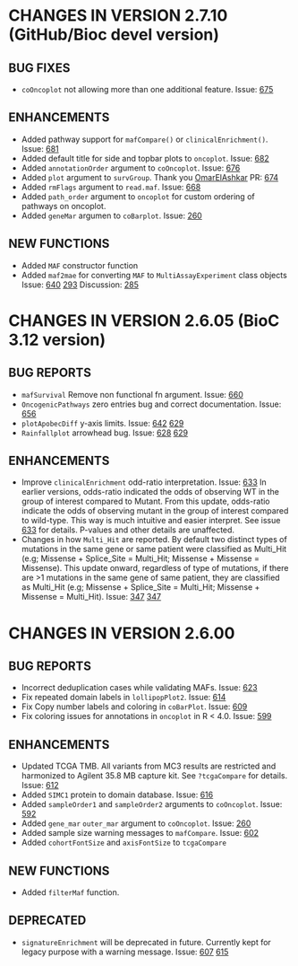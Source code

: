 # CHANGES IN VERSION 2.7.10 (GitHub/Bioc devel version)
## BUG FIXES
- `coOncoplot` not allowing more than one additional feature. Issue: [675](https://github.com/PoisonAlien/maftools/issues/675)

## ENHANCEMENTS
- Added pathway support for `mafCompare()` or `clinicalEnrichment()`. Issue: [681](https://github.com/PoisonAlien/maftools/issues/681) 
- Added default title for side and topbar plots to `oncoplot`. Issue: [682](https://github.com/PoisonAlien/maftools/issues/682) 
- Added `annotationOrder` argument to `coOncoplot`. Issue: [676](https://github.com/PoisonAlien/maftools/issues/676) 
- Added `plot` argument to `survGroup`. Thank you [OmarElAshkar](https://github.com/OmarElAshkar) PR: [674](https://github.com/PoisonAlien/maftools/issues/674) 
- Added `rmFlags` argument to `read.maf`. Issue: [668](https://github.com/PoisonAlien/maftools/issues/668)
- Added `path_order` argument to `oncoplot` for custom ordering of pathways on oncoplot. 
- Added `geneMar` argumen to `coBarplot`. Issue: [260](https://github.com/PoisonAlien/maftools/issues/260) 

## NEW FUNCTIONS
- Added `MAF` constructor function
- Added `maf2mae` for converting `MAF` to `MultiAssayExperiment` class objects Issue: [640](https://github.com/PoisonAlien/maftools/issues/640) [293](https://github.com/waldronlab/MultiAssayExperiment/pull/293) Discussion: [285](https://github.com/waldronlab/MultiAssayExperiment/discussions/285)

# CHANGES IN VERSION 2.6.05 (BioC 3.12 version)
## BUG REPORTS
- `mafSurvival` Remove non functional fn argument. Issue: [660](https://github.com/PoisonAlien/maftools/issues/660)
- `OncogenicPathways` zero entries bug and correct documentation. Issue: [656](https://github.com/PoisonAlien/maftools/issues/656)
- `plotApobecDiff` y-axis limits. Issue: [642](https://github.com/PoisonAlien/maftools/issues/642) [629](https://github.com/PoisonAlien/maftools/issues/642)
- `Rainfallplot` arrowhead bug. Issue: [628](https://github.com/PoisonAlien/maftools/issues/628) [629](https://github.com/PoisonAlien/maftools/issues/629)

## ENHANCEMENTS
- Improve `clinicalEnrichment` odd-ratio interpretation. Issue: [633](https://github.com/PoisonAlien/maftools/issues/633)
In earlier versions, odds-ratio indicated the odds of observing WT in the group of interest compared to Mutant. From this update, odds-ratio indicate the odds of observing mutant in the group of interest compared to wild-type. This way is much intuitive and easier interpret. See issue [633](https://github.com/PoisonAlien/maftools/issues/633) for details. P-values and other details are unaffected.
- Changes in how `Multi_Hit` are reported. By default two distinct types of mutations in the same gene or same patient were classified as Multi_Hit (e.g; Missense + Splice_Site = Multi_Hit; Missense + Missense = Missense). This update onward, regardless of type of mutations, if there are >1 mutations in the same gene of same patient, they are classified as Multi_Hit (e.g; Missense + Splice_Site = Multi_Hit; Missense + Missense = Multi_Hit). Issue: [347](https://github.com/PoisonAlien/maftools/issues/347) [347](https://github.com/PoisonAlien/maftools/issues/347)

# CHANGES IN VERSION 2.6.00
## BUG REPORTS
- Incorrect deduplication cases while validating MAFs. Issue: [623](https://github.com/PoisonAlien/maftools/issues/623)
- Fix repeated domain labels in `lollipopPlot2`. Issue: [614](https://github.com/PoisonAlien/maftools/issues/614)
- Fix Copy number labels and coloring in `coBarPlot`. Issue: [609](https://github.com/PoisonAlien/maftools/issues/609)
- Fix coloring issues for annotations in `oncoplot` in R < 4.0. Issue: [599](https://github.com/PoisonAlien/maftools/issues/599)

## ENHANCEMENTS
- Updated TCGA TMB. All variants from MC3 results are restricted and harmonized to Agilent 35.8 MB capture kit. See `?tcgaCompare` for details. Issue: [612](https://github.com/PoisonAlien/maftools/issues/612)
- Added `SIMC1` protein to domain database. Issue: [616](https://github.com/PoisonAlien/maftools/issues/616)
- Added `sampleOrder1` and `sampleOrder2` arguments to `coOncoplot`. Issue: [592](https://github.com/PoisonAlien/maftools/issues/592)
- Added `gene_mar` `outer_mar` argument to `coOncoplot`. Issue: [260](https://github.com/PoisonAlien/maftools/issues/260)
- Added sample size warning messages to `mafCompare`. Issue: [602](https://github.com/PoisonAlien/maftools/issues/602)
- Added `cohortFontSize` and `axisFontSize` to `tcgaCompare`

## NEW FUNCTIONS
- Added `filterMaf` function. 

## DEPRECATED
- `signatureEnrichment` will be deprecated in future. Currently kept for legacy purpose with a warning message. Issue:  [607](https://github.com/PoisonAlien/maftools/issues/607) [615](https://github.com/PoisonAlien/maftools/issues/615)

